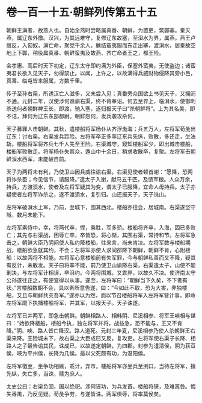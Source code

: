 # 卷一百一十五·朝鲜列传第五十五

朝鲜王满者，故燕人也。自始全燕时尝略属真番、朝鲜，为置吏，筑鄣塞。秦灭燕，属辽东外徼。汉兴，为其远难守，复修辽东故塞，至浿水为界，属燕。燕王卢绾反，入匈奴，满亡命，聚党千余人，魋结蛮夷服而东走出塞，渡浿水，居秦故空地上下鄣，稍役属真番、朝鲜蛮夷及故燕、齐亡命者王之，都王险。

会孝惠、高后时天下初定，辽东太守即约满为外臣，保塞外蛮夷，无使盗边；诸蛮夷君长欲入见天子，勿得禁止。以闻，上许之，以故满得兵威财物侵降其旁小邑，真番、临屯皆来服属，方数千里。

传子至孙右渠，所诱汉亡人滋多，又未尝入见；真番旁众国欲上书见天子，又拥阏不通。元封二年，汉使涉何谯谕右渠，终不肯奉诏。何去至界上，临浿水，使御刺杀送何者朝鲜裨王长，即渡，驰入塞，遂归报天子曰“杀朝鲜将”。上为其名美，即不诘，拜何为辽东东部都尉。朝鲜怨何，发兵袭攻杀何。

天子募罪人击朝鲜。其秋，遣楼船将军杨仆从齐浮渤海；兵五万人，左将军荀彘出辽东：讨右渠。右渠发兵距险。左将军卒正多率辽东兵先纵，败散，多还走，坐法斩。楼船将军将齐兵七千人先至王险。右渠城守，窥知楼船军少，即出城击楼船，楼船军败散走。将军杨仆失其众，遁山中十余日，稍求收散卒，复聚。左将军击朝鲜浿水西军，未能破自前。

天子为两将未有利，乃使卫山因兵威往谕右渠。右渠见使者顿首谢：“愿降，恐两将诈杀臣；今见信节，请服降。”遣太子入谢，献马五千匹，及馈军粮。人众万余，持兵，方渡浿水，使者及左将军疑其为变，谓太子已服降，宜命人毋持兵。太子亦疑使者左将军诈杀之，遂不渡浿水，复引归。山还报天子，天子诛山。

左将军破浿水上军，乃前，至城下，围其西北。楼船亦往会，居城南。右渠遂坚守城，数月未能下。

左将军素侍中，幸，将燕代卒，悍，乘胜，军多骄。楼船将齐卒，入海，固已多败亡；其先与右渠战，困辱亡卒，卒皆恐，将心惭，其围右渠，常持和节。左将军急击之，朝鲜大臣乃阴间使人私约降楼船，往来言，尚未肯决。左将军数与楼船期战，楼船欲急就其约，不会；左将军亦使人求间郤降下朝鲜，朝鲜不肯，心附楼船：以故两将不相能。左将军心意楼船前有失军罪，今与朝鲜私善而又不降，疑其有反计，未敢发。天子曰将率不能，前乃使卫山谕降右渠，右渠遣太子，山使不能剸决，与左将军计相误，卒沮约。今两将围城，又乖异，以故久不决。使济南太守公孙遂往正之，有便宜得以从事。遂至，左将军曰：“朝鲜当下久矣，不下者有状。”言楼船数朝不会，具以素所意告遂，曰：“今如此不取，恐为大害，非独楼船，又且与朝鲜共灭吾军。”遂亦以为然，而以节召楼船将军入左将军营计事，即命左将军麾下执捕楼船将军，并其军，以报天子。天子诛遂。

左将军已并两军，即急击朝鲜。朝鲜相路人、相韩阴、尼溪相参、将军王唊相与谋曰：“始欲降楼船，楼船今执，独左将军并将，战益急，恐不能与，王又不肯降。”阴、唊、路人皆亡降汉。路人道死。元封三年夏，尼溪相参乃使人杀朝鲜王右渠来降。王险城未下，故右渠之大臣成巳又反，复攻吏。左将军使右渠子长降、相路人之子最告谕其民，诛成巳，以故遂定朝鲜，为四郡。封参为澅清侯，阴为荻苴侯，唊为平州侯，长降为几侯。最以父死颇有功，为温阳侯。

左将军徵至，坐争功相嫉，乖计，弃市。楼船将军亦坐兵至洌口，当待左将军，擅先纵，失亡多，当诛，赎为庶人。

太史公曰：右渠负固，国以绝祀。涉何诬功，为兵发首。楼船将狭，及难离咎。悔失番禺，乃反见疑。荀彘争劳，与遂皆诛。两军俱辱，将率莫侯矣。
